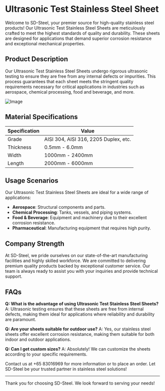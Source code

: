 # Ultrasonic Test Stainless Steel Sheet

Welcome to SD-Steel, your premier source for high-quality stainless steel products! Our Ultrasonic Test Stainless Steel Sheets are meticulously crafted to meet the highest standards of quality and durability. These sheets are designed for applications that demand superior corrosion resistance and exceptional mechanical properties.

## Product Description
Our Ultrasonic Test Stainless Steel Sheets undergo rigorous ultrasonic testing to ensure they are free from any internal defects or impurities. This process guarantees that each sheet meets the stringent quality requirements necessary for critical applications in industries such as aerospace, chemical processing, food and beverage, and more.

![Image](https://github.com/user-attachments/assets/2567258e-e124-4816-932d-1809bd27ef0b)

## Material Specifications

| Specification | Value |
|---------------|-------|
| Grade         | AISI 304, AISI 316, 2205 Duplex, etc. |
| Thickness     | 0.5mm - 6.0mm |
| Width         | 1000mm - 2400mm |
| Length        | 2000mm - 6000mm |

## Usage Scenarios
Our Ultrasonic Test Stainless Steel Sheets are ideal for a wide range of applications:
- **Aerospace**: Structural components and parts.
- **Chemical Processing**: Tanks, vessels, and piping systems.
- **Food & Beverage**: Equipment and machinery due to their excellent corrosion resistance.
- **Pharmaceutical**: Manufacturing equipment that requires high purity.

## Company Strength
At SD-Steel, we pride ourselves on our state-of-the-art manufacturing facilities and highly skilled workforce. We are committed to delivering premium quality products backed by exceptional customer service. Our team is always ready to assist you with your inquiries and provide technical support.

## FAQs
**Q: What is the advantage of using Ultrasonic Test Stainless Steel Sheets?**
A: Ultrasonic testing ensures that these sheets are free from internal defects, making them ideal for applications where reliability and durability are paramount.

**Q: Are your sheets suitable for outdoor use?**
A: Yes, our stainless steel sheets offer excellent corrosion resistance, making them suitable for both indoor and outdoor applications.

**Q: Can I get custom sizes?**
A: Absolutely! We can customize the sheets according to your specific requirements.

Contact us at +65 83016969 for more information or to place an order. Let SD-Steel be your trusted partner in stainless steel solutions!

---

Thank you for choosing SD-Steel. We look forward to serving your needs!
